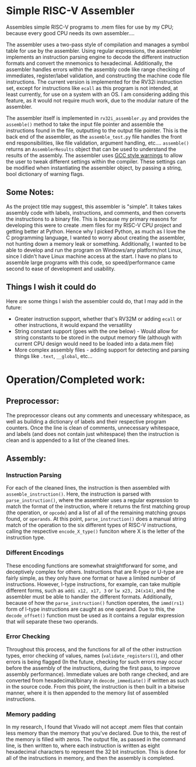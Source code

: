 # Simple RISC-V Assembler
Assembles simple RISC-V programs to .mem files for use by my CPU; because every good CPU needs its own assembler....

The assembler uses a two-pass style of compilation and manages a symbol table for use by the assembler. Using regular expressions, the assembler implements an instruction parsing engine to decode the different instruction formats and convert the mnemonics to hexadecimal. Additionally, the assembler handles errors within the assembly code like range checking of immediates, register/label validation, and constructing the machine code file instructions. The current version is implemented for the RV32i instruction set, except for instructions like `ecall` as this program is not intended, at least currently, for use on a system with an OS. I am considering adding this feature, as it would not require much work, due to the modular nature of the assembler.

The assembler itself is implemented in `rv32i_assembler.py` and provides the `assemble()` method to take the input file pointer and assemble the instructions found in the file, outputting to the output file pointer. This is the back end of the assembler, as the `assemble_test.py` file handles the front end responsibilities, like file validation, argument handling, etc.... `assemble()` returns an `AssemblerResults` object that can be used to understand the results of the assembly. The assembler uses [GCC style warnings](https://gcc.gnu.org/onlinedocs/gcc/Warning-Options.html) to allow the user to tweak different settings within the compiler. These settings can be modified when instantiating the assembler object, by passing a string, bool dictionary of warning flags.

## Some Notes:
As the project title may suggest, this assembler is "simple". It takes takes assembly code with labels, instructions, and comments, and then converts the instructions to a binary file. This is because my primary reasons for developing this were to create .mem files for my RISC-V CPU project and getting better at Python. Hence why I picked Python, as much as I love the C programming language, I wanted to worry about creating the assembler, not hunting down a memory leak or something. Additionally, I wanted to be able to develop and run the program on Windows/any platform/not Linux, since I didn't have Linux machine access at the start. I have no plans to assemble large programs with this code, so speed/performance came second to ease of development and usability.

## Things I wish it could do
Here are some things I wish the assembler could do, that I may add in the future:
- Greater instruction support, whether that's RV32M or adding `ecall` or other instructions, it would expand the versatility
- String constant support (goes with the one below) - Would allow for string constants to be stored in the output memory file (although with current CPU design would need to be loaded into a data.mem file)
- More complex assembly files - adding support for detecting and parsing things like `.text`, `__global`, etc...

# Operation/Completed work:
## Preprocessor:
The preprocessor cleans out any comments and unecessary whitespace, as well as building a dictionary of labels and their respective program counters. Once the line is clean of comments, unnecessary whitespace, and labels (and does not contain just whitespace) then the instruction is clean and is appended to a list of the cleaned lines.

## Assembly:
### Instruction Parsing
For each of the cleaned lines, the instruction is then assembled with `assemble_instruction()`. Here, the instruction is parsed with `parse_instruction()`, where the assembler uses a regular expression to match the format of the instruction, where it returns the first matching group (the operation, or `opcode`) and a list of all of the remaining matching groups found, or `operands`. At this point, `parse_instruction()` does a manual string match of the operation to the six different types of RISC-V instructions, calling the respective `encode_X_type()` funciton where X is the letter of the instruction type.

### Different Encodings
These encoding functions are somewhat straightforward for some, and deceptively complex for others. Instructions that are R-type or U-type are fairly simple, as they only have one format or have a limited number of instructions. However, I-type instructions, for example, can take multiple different forms, such as `addi x12, x17, 3` or `lw x23, 24(x14)`, and the assembler must be able to handler the different formats. Additionally, because of how the `parse_instruction()` function operates, the `immd(rs1)` form of I-type instructions are caught as one operand. Due to this, the `decode_offset()` function must be used as it contains a regular expression that will separate these two operands. 

### Error Checking
Throughout this process, and the functions for all of the other instruction types, error checking of values, names (`validate_registers()`), and other errors is being flagged (In the future, checking for such errors may occur before the assembly of the instructions, during the first pass, to improve assembly performance). Immediate values are both range checked, and are converted from hexadecimal/binary in `deocde_immediate()` if written as such in the source code. From this point, the instruction is then built in a bitwise manner, where it is then appended to the memory list of assembled instructions.

### Memory padding
In my research, I found that Vivado will not accept .mem files that contain less memory than the memory that you've declared. Due to this, the rest of the memory is filled with zeros. The output file, as passed in the command line, is then written to, where each instruction is written as eight hexadecimal characters to represent the 32 bit instruction. This is done for all of the instructions in memory, and then the assembly is completed.
